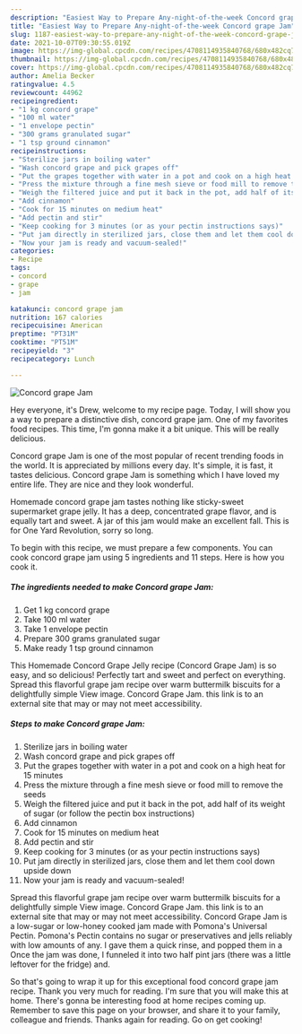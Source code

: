 ```yaml
---
description: "Easiest Way to Prepare Any-night-of-the-week Concord grape Jam"
title: "Easiest Way to Prepare Any-night-of-the-week Concord grape Jam"
slug: 1187-easiest-way-to-prepare-any-night-of-the-week-concord-grape-jam
date: 2021-10-07T09:30:55.019Z
image: https://img-global.cpcdn.com/recipes/4708114935840768/680x482cq70/concord-grape-jam-recipe-main-photo.jpg
thumbnail: https://img-global.cpcdn.com/recipes/4708114935840768/680x482cq70/concord-grape-jam-recipe-main-photo.jpg
cover: https://img-global.cpcdn.com/recipes/4708114935840768/680x482cq70/concord-grape-jam-recipe-main-photo.jpg
author: Amelia Becker
ratingvalue: 4.5
reviewcount: 44962
recipeingredient:
- "1 kg concord grape"
- "100 ml water"
- "1 envelope pectin"
- "300 grams granulated sugar"
- "1 tsp ground cinnamon"
recipeinstructions:
- "Sterilize jars in boiling water"
- "Wash concord grape and pick grapes off"
- "Put the grapes together with water in a pot and cook on a high heat for 15 minutes"
- "Press the mixture through a fine mesh sieve or food mill to remove the seeds"
- "Weigh the filtered juice and put it back in the pot, add half of its weight of sugar (or follow the pectin box instructions)"
- "Add cinnamon"
- "Cook for 15 minutes on medium heat"
- "Add pectin and stir"
- "Keep cooking for 3 minutes (or as your pectin instructions says)"
- "Put jam directly in sterilized jars, close them and let them cool down upside down"
- "Now your jam is ready and vacuum-sealed!"
categories:
- Recipe
tags:
- concord
- grape
- jam

katakunci: concord grape jam 
nutrition: 167 calories
recipecuisine: American
preptime: "PT31M"
cooktime: "PT51M"
recipeyield: "3"
recipecategory: Lunch

---
```



![Concord grape Jam](https://img-global.cpcdn.com/recipes/4708114935840768/680x482cq70/concord-grape-jam-recipe-main-photo.jpg)

Hey everyone, it's Drew, welcome to my recipe page. Today, I will show you a way to prepare a distinctive dish, concord grape jam. One of my favorites food recipes. This time, I'm gonna make it a bit unique. This will be really delicious.

Concord grape Jam is one of the most popular of recent trending foods in the world. It is appreciated by millions every day. It's simple, it is fast, it tastes delicious. Concord grape Jam is something which I have loved my entire life. They are nice and they look wonderful.

Homemade concord grape jam tastes nothing like sticky-sweet supermarket grape jelly. It has a deep, concentrated grape flavor, and is equally tart and sweet. A jar of this jam would make an excellent fall. This is for One Yard Revolution, sorry so long.


To begin with this recipe, we must prepare a few components. You can cook concord grape jam using 5 ingredients and 11 steps. Here is how you cook it.

<!--inarticleads1-->

##### The ingredients needed to make Concord grape Jam:

1. Get 1 kg concord grape
1. Take 100 ml water
1. Take 1 envelope pectin
1. Prepare 300 grams granulated sugar
1. Make ready 1 tsp ground cinnamon


This Homemade Concord Grape Jelly recipe (Concord Grape Jam) is so easy, and so delicious! Perfectly tart and sweet and perfect on everything. Spread this flavorful grape jam recipe over warm buttermilk biscuits for a delightfully simple View image. Concord Grape Jam. this link is to an external site that may or may not meet accessibility. 

<!--inarticleads2-->

##### Steps to make Concord grape Jam:

1. Sterilize jars in boiling water
1. Wash concord grape and pick grapes off
1. Put the grapes together with water in a pot and cook on a high heat for 15 minutes
1. Press the mixture through a fine mesh sieve or food mill to remove the seeds
1. Weigh the filtered juice and put it back in the pot, add half of its weight of sugar (or follow the pectin box instructions)
1. Add cinnamon
1. Cook for 15 minutes on medium heat
1. Add pectin and stir
1. Keep cooking for 3 minutes (or as your pectin instructions says)
1. Put jam directly in sterilized jars, close them and let them cool down upside down
1. Now your jam is ready and vacuum-sealed!


Spread this flavorful grape jam recipe over warm buttermilk biscuits for a delightfully simple View image. Concord Grape Jam. this link is to an external site that may or may not meet accessibility. Concord Grape Jam is a low-sugar or low-honey cooked jam made with Pomona&#39;s Universal Pectin. Pomona&#39;s Pectin contains no sugar or preservatives and jells reliably with low amounts of any. I gave them a quick rinse, and popped them in a Once the jam was done, I funneled it into two half pint jars (there was a little leftover for the fridge) and. 

So that's going to wrap it up for this exceptional food concord grape jam recipe. Thank you very much for reading. I'm sure that you will make this at home. There's gonna be interesting food at home recipes coming up. Remember to save this page on your browser, and share it to your family, colleague and friends. Thanks again for reading. Go on get cooking!
